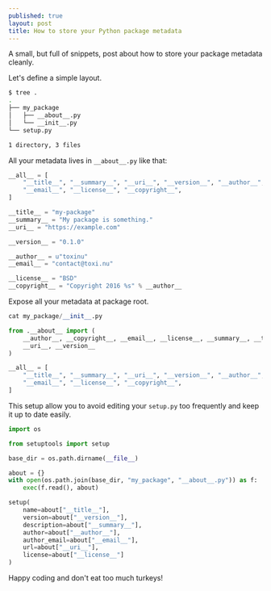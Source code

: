 ```yaml
---
published: true
layout: post
title: How to store your Python package metadata
---
```


A small, but full of snippets, post about how to store your package metadata cleanly.


Let's define a simple layout.

```bash
$ tree .
.
├── my_package
│   ├── __about__.py
│   └── __init__.py
└── setup.py

1 directory, 3 files
```

All your metadata lives in `__about__.py` like that:

```python
__all__ = [
    "__title__", "__summary__", "__uri__", "__version__", "__author__",
    "__email__", "__license__", "__copyright__",
]

__title__ = "my-package"
__summary__ = "My package is something."
__uri__ = "https://example.com"

__version__ = "0.1.0"

__author__ = u"toxinu"
__email__ = "contact@toxi.nu"

__license__ = "BSD"
__copyright__ = "Copyright 2016 %s" % __author__
```

Expose all your metadata at package root.

```python
cat my_package/__init__.py

from .__about__ import (
    __author__, __copyright__, __email__, __license__, __summary__, __title__,
    __uri__, __version__
)

__all__ = [
    "__title__", "__summary__", "__uri__", "__version__", "__author__",
    "__email__", "__license__", "__copyright__",
]
```

This setup allow you to avoid editing your `setup.py` too frequently and keep it up to date easily.

```python
import os

from setuptools import setup

base_dir = os.path.dirname(__file__)

about = {}
with open(os.path.join(base_dir, "my_package", "__about__.py")) as f:
    exec(f.read(), about)

setup(
    name=about["__title__"],
    version=about["__version__"],
    description=about["__summary__"],
    author=about["__author__"],
    author_email=about["__email__"],
    url=about["__uri__"],
    license=about["__license__"]
)

```

Happy coding and don't eat too much turkeys!
